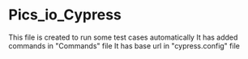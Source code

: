 # Pics_io_Cypress
This file is created to run some test cases automatically
It has added commands in "Commands" file
It has base url in "cypress.config" file
